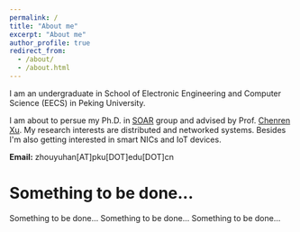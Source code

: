 ```yaml
---
permalink: /
title: "About me"
excerpt: "About me"
author_profile: true
redirect_from: 
  - /about/
  - /about.html
---
```


I am an undergraduate in School of Electronic Engineering and Computer Science (EECS) in Peking University. 

I am about to persue my Ph.D. in [SOAR](https://soar.group/) group and advised by Prof. [Chenren Xu](https://soar.group/chenren/). My research interests are distributed and networked systems. Besides I'm also getting interested in smart NICs and IoT devices.

__Email:__ zhouyuhan[AT]pku[DOT]edu[DOT]cn

Something to be done...
======
Something to be done...
Something to be done...
Something to be done...
